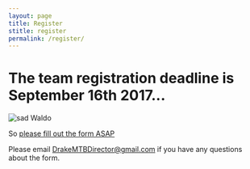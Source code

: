 ```yaml
---
layout: page
title: Register
stitle: register
permalink: /register/
---
```


# The team registration deadline is September 16th 2017...

![sad Waldo]({{site.baseurl}}/images/sad_waldo.jpg)

So [please fill out the form ASAP](https://docs.google.com/forms/d/e/1FAIpQLSeL6JFS14K0-QQoGYoyle8lMiNUafp0U_JPOlLbVtfdHpkNpw/viewform)

Please email <DrakeMTBDirector@gmail.com> if you have any questions about the form.
